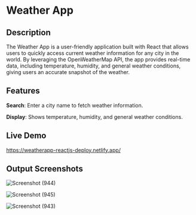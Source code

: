 # Weather App

## Description

The Weather App is a user-friendly application built with React that allows users to quickly access current weather information for any city in the world. By leveraging the OpenWeatherMap API, the app provides real-time data, including temperature, humidity, and general weather conditions, giving users an accurate snapshot of the weather.

## Features
  
  **Search**: Enter a city name to fetch weather information.
  
  **Display**: Shows temperature, humidity, and general weather conditions.
  

## Live Demo

https://weatherapp-reactjs-deploy.netlify.app/

## Output Screenshots


![Screenshot (944)](https://github.com/user-attachments/assets/813a2f5f-c34f-47ab-9a0a-b69808d2a634)



![Screenshot (945)](https://github.com/user-attachments/assets/9c35c589-7338-4f6a-816a-07245845111d)



![Screenshot (943)](https://github.com/user-attachments/assets/64a6b247-7023-4459-ae74-1f80e187d0ef)
